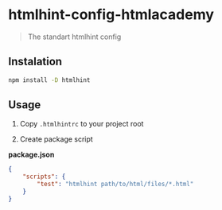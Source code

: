 # htmlhint-config-htmlacademy
> The standart htmlhint config

## Instalation
```bash
npm install -D htmlhint
```

## Usage
1. Copy `.htmlhintrc` to your project root

2. Create package script

**package.json**

```json
{
    "scripts": {
        "test": "htmlhint path/to/html/files/*.html"
    }
}
```

